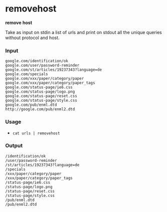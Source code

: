 # removehost

**remove** **host**

Take as input on stdin a list of urls and print on stdout all the unique queries without protocol and host.

### Input

```
google.com/identification/ok
google.com/user/password-reminder
google.com/st/articles/19237343?language=de
google.com/specials
google.com/xxx/paper/category/paper
google.com/xxx/paper/category/paper_tags
google.com/status-page/ie6.css
google.com/status-page/logo.png
google.com/status-page/reset.css
google.com/status-page/style.css
google.com/pub/enml.dtd
http://google.com/pub/enml2.dtd
```

### Usage

- `cat urls | removehost`

### Output

```
/identification/ok
/user/password-reminder
/st/articles/19237343?language=de
/specials
/xxx/paper/category/paper
/xxx/paper/category/paper_tags
/status-page/ie6.css
/status-page/logo.png
/status-page/reset.css
/status-page/style.css
/pub/enml.dtd
/pub/enml2.dtd
```
